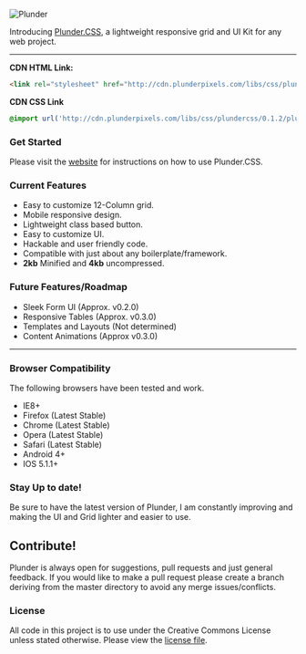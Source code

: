 ![Plunder](http://i.imgur.com/8P6c5My.png)

Introducing [Plunder.CSS](http://plundercss.io), a lightweight responsive grid and UI Kit for any web project.

* * *

**CDN HTML Link:**

```html
<link rel="stylesheet" href="http://cdn.plunderpixels.com/libs/css/plundercss/0.1.2/plunder.min.css">
```

**CDN CSS Link**
```css
@import url('http://cdn.plunderpixels.com/libs/css/plundercss/0.1.2/plunder.min.css');
```

### Get Started
Please visit the [website](http://plundercss.io) for instructions on how to use Plunder.CSS.

### Current Features

*   Easy to customize 12-Column grid.
*   Mobile responsive design.
*   Lightweight class based button.
*   Easy to customize UI.
*   Hackable and user friendly code.
*   Compatible with just about any boilerplate/framework.
*   **2kb** Minified and **4kb** uncompressed. 
 
### Future Features/Roadmap

*   Sleek Form UI (Approx. v0.2.0)
*   Responsive Tables (Approx. v0.3.0)
*   Templates and Layouts (Not determined)
*   Content Animations (Approx v0.3.0)

* * *

### Browser Compatibility

The following browsers have been tested and work.

*   IE8+
*   Firefox (Latest Stable)
*   Chrome (Latest Stable)
*   Opera (Latest Stable)
*   Safari (Latest Stable)
*   Android 4+
*   IOS 5.1.1+

### Stay Up to date!

Be sure to have the latest version of Plunder, I am constantly 
improving and making the UI and Grid lighter and easier to use.

## Contribute!

Plunder is always open for suggestions, pull requests and just general feedback. 
If you would like to make a pull request please create a branch deriving from the 
master directory to avoid any merge issues/conflicts.

### License

All code in this project is to use under the Creative Commons License unless stated otherwise. Please view the [license file](http://creativecommons.org/licenses/by/4.0/).
